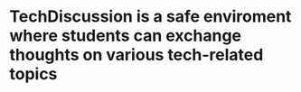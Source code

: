 # TechDiscussion is a safe enviroment where students can exchange thoughts on various tech-related topics 
